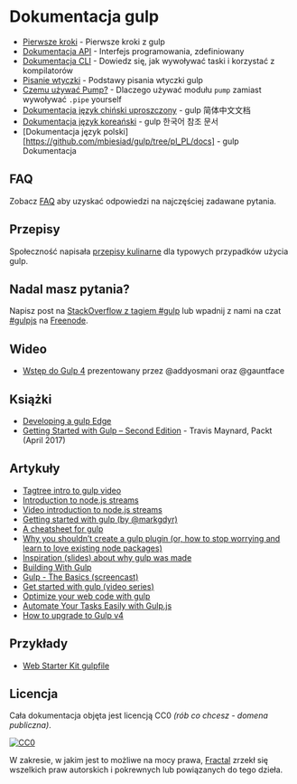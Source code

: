 # Dokumentacja gulp

* [Pierwsze kroki](getting-started/) - Pierwsze kroki z gulp
* [Dokumentacja API](api/) - Interfejs programowania, zdefiniowany
* [Dokumentacja CLI](CLI.md) - Dowiedz się, jak wywoływać taski i korzystać z kompilatorów
* [Pisanie wtyczki](writing-a-plugin/) - Podstawy pisania wtyczki gulp
* [Czemu używać Pump?](why-use-pump/README.md) - Dlaczego używać modułu `pump` zamiast wywoływać `.pipe` yourself
* [Dokumentacja język chiński uproszczony][SimplifiedChineseDocs] - gulp 简体中文文档
* [Dokumentacja język koreański][KoreanDocs] - gulp 한국어 참조 문서
* [Dokumentacja język polski][https://github.com/mbiesiad/gulp/tree/pl_PL/docs] - gulp Dokumentacja


## FAQ

Zobacz [FAQ](FAQ.md) aby uzyskać odpowiedzi na najczęściej zadawane pytania.


## Przepisy

Społeczność napisała [przepisy kulinarne](recipes#recipes) dla typowych przypadków użycia gulp.


## Nadal masz pytania?

Napisz post na [StackOverflow z tagiem #gulp](https://stackoverflow.com/questions/tagged/gulp) lub wpadnij z nami na czat [#gulpjs](https://webchat.freenode.net/?channels=gulpjs) na [Freenode](https://freenode.net/).

## Wideo
* [Wstęp do Gulp 4](https://youtu.be/N42LQ2dLoA8) prezentowany przez @addyosmani oraz @gauntface

## Książki
* [Developing a gulp Edge](http://shop.oreilly.com/product/9781939902146.do)
* [Getting Started with Gulp – Second Edition](https://www.packtpub.com/application-development/getting-started-gulp-%E2%80%93-second-edition) - Travis Maynard, Packt (April 2017)


## Artykuły
* [Tagtree intro to gulp video](http://tagtree.io/gulp)
* [Introduction to node.js streams](https://github.com/substack/stream-handbook)
* [Video introduction to node.js streams](https://www.youtube.com/watch?v=QgEuZ52OZtU)
* [Getting started with gulp (by @markgdyr)](https://markgoodyear.com/2014/01/getting-started-with-gulp/)
* [A cheatsheet for gulp](https://github.com/osscafe/gulp-cheatsheet)
* [Why you shouldn’t create a gulp plugin (or, how to stop worrying and learn to love existing node packages)](http://blog.overzealous.com/post/74121048393/why-you-shouldnt-create-a-gulp-plugin-or-how-to-stop)
* [Inspiration (slides) about why gulp was made](http://slid.es/contra/gulp)
* [Building With Gulp](http://www.smashingmagazine.com/2014/06/11/building-with-gulp/)
* [Gulp - The Basics (screencast)](https://www.youtube.com/watch?v=dwSLFai8ovQ)
* [Get started with gulp (video series)](https://www.youtube.com/playlist?list=PLRk95HPmOM6PN-G1xyKj9q6ap_dc9Yckm)
* [Optimize your web code with gulp](http://www.linuxuser.co.uk/tutorials/optimise-your-web-code-with-gulp-js)
* [Automate Your Tasks Easily with Gulp.js ](https://scotch.io/tutorials/automate-your-tasks-easily-with-gulp-js)
* [How to upgrade to Gulp v4](https://www.liquidlight.co.uk/blog/article/how-do-i-update-to-gulp-4/)

## Przykłady

- [Web Starter Kit gulpfile](https://github.com/google/web-starter-kit/blob/master/gulpfile.babel.js)


## Licencja

Cała dokumentacja objęta jest licencją CC0 *(rób co chcesz - domena publiczna)*.

[![CC0](https://i.creativecommons.org/p/zero/1.0/88x31.png)](https://creativecommons.org/publicdomain/zero/1.0/)

W zakresie, w jakim jest to możliwe na mocy prawa, [Fractal](http://wearefractal.com) zrzekł się wszelkich praw autorskich i pokrewnych lub powiązanych do tego dzieła.

[SpanishDocs]: https://github.com/bucaran/gulp-docs-es
[SimplifiedChineseDocs]: https://github.com/lisposter/gulp-docs-zh-cn
[KoreanDocs]: https://github.com/preco21/gulp-docs-ko
[PolishDocs]: https://github.com/mbiesiad/gulp/tree/pl_PL/docs
